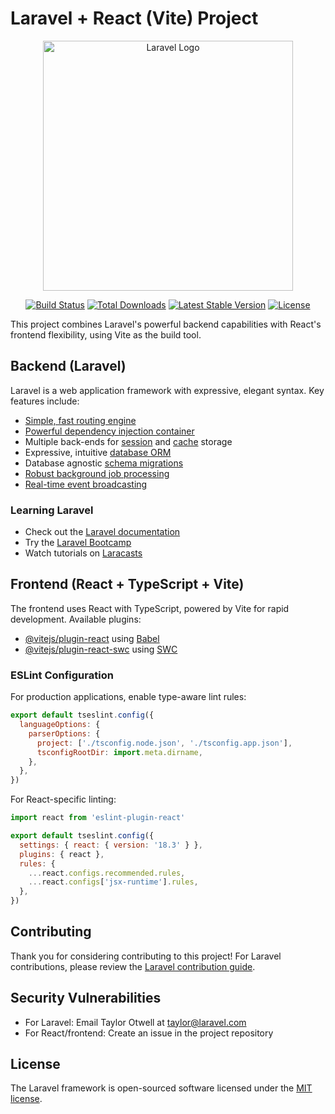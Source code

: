 # Laravel + React (Vite) Project

<p align="center">
<a href="https://laravel.com" target="_blank"><img src="https://raw.githubusercontent.com/laravel/art/master/logo-lockup/5%20SVG/2%20CMYK/1%20Full%20Color/laravel-logolockup-cmyk-red.svg" width="400" alt="Laravel Logo"></a>
</p>

<p align="center">
<a href="https://github.com/laravel/framework/actions"><img src="https://github.com/laravel/framework/workflows/tests/badge.svg" alt="Build Status"></a>
<a href="https://packagist.org/packages/laravel/framework"><img src="https://img.shields.io/packagist/dt/laravel/framework" alt="Total Downloads"></a>
<a href="https://packagist.org/packages/laravel/framework"><img src="https://img.shields.io/packagist/v/laravel/framework" alt="Latest Stable Version"></a>
<a href="https://packagist.org/packages/laravel/framework"><img src="https://img.shields.io/packagist/l/laravel/framework" alt="License"></a>
</p>

This project combines Laravel's powerful backend capabilities with React's frontend flexibility, using Vite as the build tool.

## Backend (Laravel)

Laravel is a web application framework with expressive, elegant syntax. Key features include:

- [Simple, fast routing engine](https://laravel.com/docs/routing)
- [Powerful dependency injection container](https://laravel.com/docs/container)
- Multiple back-ends for [session](https://laravel.com/docs/session) and [cache](https://laravel.com/docs/cache) storage
- Expressive, intuitive [database ORM](https://laravel.com/docs/eloquent)
- Database agnostic [schema migrations](https://laravel.com/docs/migrations)
- [Robust background job processing](https://laravel.com/docs/queues)
- [Real-time event broadcasting](https://laravel.com/docs/broadcasting)

### Learning Laravel

- Check out the [Laravel documentation](https://laravel.com/docs)
- Try the [Laravel Bootcamp](https://bootcamp.laravel.com)
- Watch tutorials on [Laracasts](https://laracasts.com)

## Frontend (React + TypeScript + Vite)

The frontend uses React with TypeScript, powered by Vite for rapid development. Available plugins:

- [@vitejs/plugin-react](https://github.com/vitejs/vite-plugin-react/blob/main/packages/plugin-react/README.md) using [Babel](https://babeljs.io/)
- [@vitejs/plugin-react-swc](https://github.com/vitejs/vite-plugin-react-swc) using [SWC](https://swc.rs/)

### ESLint Configuration

For production applications, enable type-aware lint rules:

```js
export default tseslint.config({
  languageOptions: {
    parserOptions: {
      project: ['./tsconfig.node.json', './tsconfig.app.json'],
      tsconfigRootDir: import.meta.dirname,
    },
  },
})
```

For React-specific linting:

```js
import react from 'eslint-plugin-react'

export default tseslint.config({
  settings: { react: { version: '18.3' } },
  plugins: { react },
  rules: {
    ...react.configs.recommended.rules,
    ...react.configs['jsx-runtime'].rules,
  },
})
```

## Contributing

Thank you for considering contributing to this project! For Laravel contributions, please review the [Laravel contribution guide](https://laravel.com/docs/contributions).

## Security Vulnerabilities

- For Laravel: Email Taylor Otwell at [taylor@laravel.com](mailto:taylor@laravel.com)
- For React/frontend: Create an issue in the project repository

## License

The Laravel framework is open-sourced software licensed under the [MIT license](https://opensource.org/licenses/MIT).